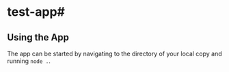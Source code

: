 # test-app#

## Using the App
The app can be started by navigating to the directory of your local
copy and running `node .`.
